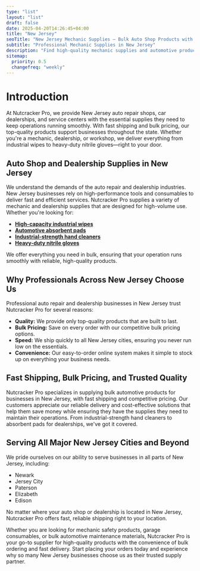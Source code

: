 ```yaml
---
type: "list"
layout: "list"
draft: false
date: 2025-04-20T14:26:45+04:00
title: "New Jersey"
seoTitle: "New Jersey Mechanic Supplies – Bulk Auto Shop Products with Fast Shipping near me"
subtitle: "Professional Mechanic Supplies in New Jersey"
description: "Find high-quality mechanic supplies and automotive products in New Jersey. Fast shipping to New Jersey city, New Jersey city, New Jersey city, and all New Jersey locations."
sitemap:
  priority: 0.5
  changefreq: "weekly"
---
```


# Introduction

At Nutcracker Pro, we provide New Jersey auto repair shops, car dealerships, and service centers with the essential supplies they need to keep operations running smoothly. With fast shipping and bulk pricing, our top-quality products support businesses throughout the state. Whether you're a mechanic, dealership, or workshop, we deliver everything from industrial wipes to heavy-duty nitrile gloves—right to your door.

## Auto Shop and Dealership Supplies in New Jersey

We understand the demands of the auto repair and dealership industries. New Jersey businesses rely on high-performance tools and consumables to deliver fast and efficient services. Nutcracker Pro supplies a variety of mechanic and dealership supplies that are designed for high-volume use. Whether you're looking for:

- **[High-capacity industrial wipes](/industrial-wipes-roll/)**
- **[Automotive absorbent pads](/industrial-absorbent-pads/)**
- **[Industrial-strength hand cleaners](/hand-cleaner/)**
- **[Heavy-duty nitrile gloves](/nitrile-gloves/)**

We offer everything you need in bulk, ensuring that your operation runs smoothly with reliable, high-quality products.

## Why Professionals Across New Jersey Choose Us

Professional auto repair and dealership businesses in New Jersey trust Nutcracker Pro for several reasons:

- **Quality:** We provide only top-quality products that are built to last.
- **Bulk Pricing:** Save on every order with our competitive bulk pricing options.
- **Speed:** We ship quickly to all New Jersey cities, ensuring you never run low on the essentials.
- **Convenience:** Our easy-to-order online system makes it simple to stock up on everything your business needs.

## Fast Shipping, Bulk Pricing, and Trusted Quality

Nutcracker Pro specializes in supplying bulk automotive products for businesses in New Jersey, with fast shipping and competitive pricing. Our customers appreciate our reliable delivery and cost-effective solutions that help them save money while ensuring they have the supplies they need to maintain their operations. From industrial-strength hand cleaners to absorbent pads for dealerships, we've got it covered.

## Serving All Major New Jersey Cities and Beyond

We pride ourselves on our ability to serve businesses in all parts of New Jersey, including:

- Newark
- Jersey City
- Paterson
- Elizabeth
- Edison

No matter where your auto shop or dealership is located in New Jersey, Nutcracker Pro offers fast, reliable shipping right to your location.

Whether you are looking for mechanic safety products, garage consumables, or bulk automotive maintenance materials, Nutcracker Pro is your go-to supplier for high-quality products with the convenience of bulk ordering and fast delivery. Start placing your orders today and experience why so many New Jersey businesses choose us as their trusted supply partner.

